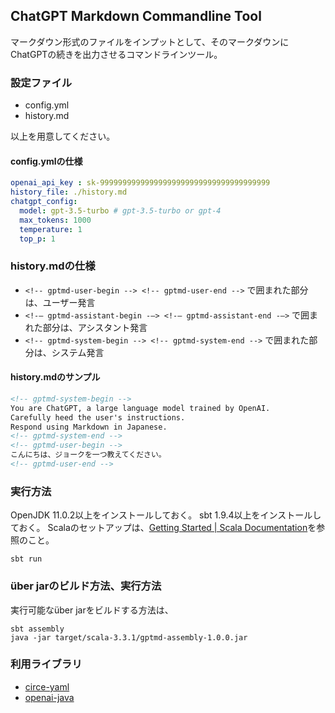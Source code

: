 ## ChatGPT Markdown Commandline Tool
マークダウン形式のファイルをインプットとして、そのマークダウンにChatGPTの続きを出力させるコマンドラインツール。

### 設定ファイル

- config.yml
- history.md

以上を用意してください。

#### config.ymlの仕様

```yaml
openai_api_key : sk-99999999999999999999999999999999999999
history_file: ./history.md
chatgpt_config:
  model: gpt-3.5-turbo # gpt-3.5-turbo or gpt-4
  max_tokens: 1000
  temperature: 1
  top_p: 1
```

### history.mdの仕様

- `<!-- gptmd-user-begin --> <!-- gptmd-user-end -->` で囲まれた部分は、ユーザー発言
- `<!-— gptmd-assistant-begin -—> <!-— gptmd-assistant-end -—>` で囲まれた部分は、アシスタント発言
- `<!-- gptmd-system-begin --> <!-- gptmd-system-end -->` で囲まれた部分は、システム発言

#### history.mdのサンプル
```markdown
<!-- gptmd-system-begin -->
You are ChatGPT, a large language model trained by OpenAI.
Carefully heed the user's instructions.
Respond using Markdown in Japanese.
<!-- gptmd-system-end -->
<!-- gptmd-user-begin -->
こんにちは、ジョークを一つ教えてください。
<!-- gptmd-user-end -->
```

### 実行方法
OpenJDK 11.0.2以上をインストールしておく。
sbt 1.9.4以上をインストールしておく。
Scalaのセットアップは、[Getting Started | Scala Documentation](https://docs.scala-lang.org/getting-started/index.html)を参照のこと。

```
sbt run
```

### über jarのビルド方法、実行方法
実行可能なüber jarをビルドする方法は、

```
sbt assembly
java -jar target/scala-3.3.1/gptmd-assembly-1.0.0.jar
```

### 利用ライブラリ

- [circe-yaml](https://github.com/circe/circe-yaml)
- [openai-java](https://github.com/TheoKanning/openai-java)